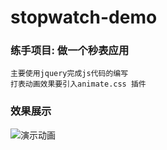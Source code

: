 # stopwatch-demo
### 练手项目: 做一个秒表应用

```
主要使用jquery完成js代码的编写
打表动画效果要引入animate.css 插件
```
### 效果展示

![演示动画](git@github.com:Guanghsy2000/stopwatch-demo/raw/演示动画/demo.gif)